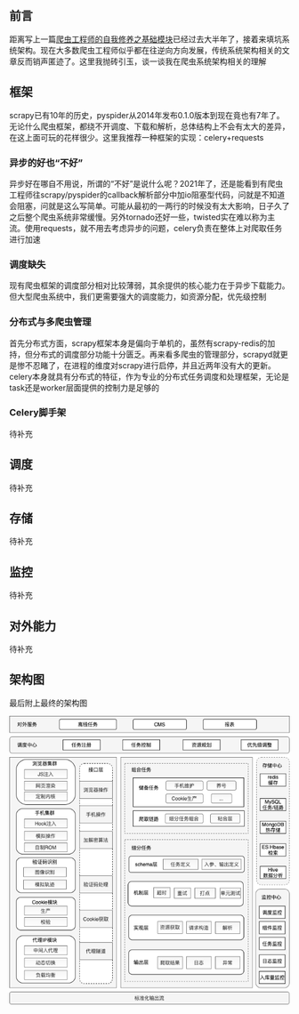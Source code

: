 ## 前言

距离写上一篇[爬虫工程师的自我修养之基础模块](https://worldwonderer.github.io/%E7%88%AC%E8%99%AB%E5%B7%A5%E7%A8%8B%E5%B8%88%E7%9A%84%E8%87%AA%E6%88%91%E4%BF%AE%E5%85%BB%E4%B9%8B%E5%9F%BA%E7%A1%80%E6%A8%A1%E5%9D%97/)已经过去大半年了，接着来填坑系统架构。现在大多数爬虫工程师似乎都在往逆向方向发展，传统系统架构相关的文章反而销声匿迹了。这里我抛砖引玉，谈一谈我在爬虫系统架构相关的理解

## 框架
scrapy已有10年的历史，pyspider从2014年发布0.1.0版本到现在竟也有7年了。无论什么爬虫框架，都绕不开调度、下载和解析，总体结构上不会有太大的差异，在这上面可玩的花样很少。这里我推荐一种框架的实现：celery+requests

### 异步的好也“不好”
异步好在哪自不用说，所谓的“不好”是说什么呢？2021年了，还是能看到有爬虫工程师往scrapy/pyspider的callback解析部分中加io阻塞型代码，问就是不知道会阻塞，问就是这么写简单。可能从最初的一两行的时候没有太大影响，日子久了之后整个爬虫系统非常缓慢。另外tornado还好一些，twisted实在难以称为主流。使用requests，就不用去考虑异步的问题，celery负责在整体上对爬取任务进行加速

### 调度缺失
现有爬虫框架的调度部分相对比较薄弱，其余提供的核心能力在于异步下载能力。但大型爬虫系统中，我们更需要强大的调度能力，如资源分配，优先级控制

### 分布式与多爬虫管理
首先分布式方面，scrapy框架本身是偏向于单机的，虽然有scrapy-redis的加持，但分布式的调度部分功能十分匮乏。再来看多爬虫的管理部分，scrapyd就更是惨不忍睹了，在进程的维度对scrapy进行启停，并且近两年没有大的更新。celery本身就具有分布式的特征，作为专业的分布式任务调度和处理框架，无论是task还是worker层面提供的控制力是足够的

### Celery脚手架
待补充

## 调度
待补充

## 存储
待补充

## 监控
待补充

## 对外能力
待补充

## 架构图

最后附上最终的架构图

![](../assets/images/20210117/0.png)
